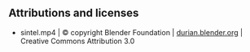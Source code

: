 ## Attributions and licenses
- sintel.mp4 | © copyright Blender Foundation | [durian.blender.org](https://durian.blender.org/) | Creative Commons Attribution 3.0
